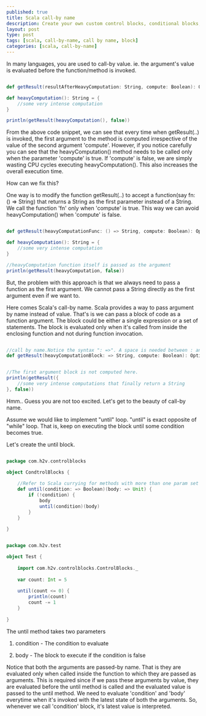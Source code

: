 ```yaml
---
published: true
title: Scala call-by name
description: Create your own custom control blocks, conditional blocks, etc, and extend the language by using Scala's call by name capabilities
layout: post
type: post
tags: [scala, call-by-name, call by name, block]
categories: [scala, call-by-name]
---
```


In many languages, you are used to call-by value. ie. the argument's value is evaluated before the function/method is invoked.

```scala

def getResult(resultAfterHeavyComputation: String, compute: Boolean): Option[String] = if (compute) resultAfterHeavyComputation else None    

def heavyComputation(): String = {
	//some very intense computation
}

println(getResult(heavyComputation(), false))

```

From the above code snippet, we can see that every time when getResult(..) is invoked, the first argument to the method is computed irrespective of the value of the second argument 'compute'. However, if you notice carefully you can see that the heavyComputation() method needs to be called only when the parameter 'compute' is true. If 'compute' is false, we are simply wasting CPU cycles executing heavyComputation(). This also increases the overall execution time.


How can we fix this?

One way is to modify the function getResult(..) to accept a function(say fn: () => String) that returns a String as the first parameter instead of a String. We call the function 'fn' only when 'compute' is true. This way we can avoid heavyComputation() when 'compute' is false. 

```scala

def getResult(heavyComputationFunc: () => String, compute: Boolean): Option[String] = if (compute) heavyComputationFunc() else None    

def heavyComputation(): String = {
	//some very intense computation
}

//heavyComputation function itself is passed as the argument
println(getResult(heavyComputation, false))

```

But, the problem with this approach is that we always need to pass a function as the first argument. We cannot pass a String directly as the first argument even if we want to.


Here comes Scala's call-by name. Scala provides a way to pass argument by name instead of value. That's is we can pass a block of code as a function argument. The block could be either a single expression or a set of statements. The block is evaluated only when it's called from inside the enclosing function and not during function invocation.


```scala

//call by name.Notice the syntax ": =>". A space is needed between : and =>
def getResult(heavyComputationBlock: => String, compute: Boolean): Option[String] = if (compute) heavyComputationBlock else None    


//The first argument block is not computed here.
println(getResult({
	//some very intense computations that finally return a String
}, false))

```


Hmm.. Guess you are not too excited. Let's get to the beauty of call-by name. 

Assume we would like to implement "until" loop. "until" is exact opposite of "while" loop. That is, keep on executing the block until some condition becomes true.

Let's create the until block.

```scala

package com.h2v.controlblocks

object CondtrolBlocks {
	
    //Refer to Scala currying for methods with more than one param set
    def until(condition: => Boolean)(body: => Unit) {
    	if (!condition) {
            body
            until(condition)(body)
        }
    }
    
}


package com.h2v.test

object Test {
	
    import com.h2v.controlblocks.ControlBlocks._
    
    var count: Int = 5
    
    until(count <= 0) {
    	println(count)
        count -= 1
    }
    
}

```

The until method takes two parameters

1) condition - The condition to evaluate 

2) body - The block to execute if the condition is false


Notice that both the arguments are passed-by name. That is they are evaluated only when called inside the function to which they are passed as arguments. This is required since if we pass these arguments by value, they are evaluated before the until method is called and the evaluated value is passed to the until method. We need to evaluate 'condition' and  'body' everytime when it's invoked with the latest state of both the arguments. So, whenever we call 'condition' block, it's latest value is interpreted. 

